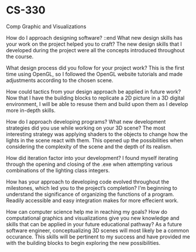 # CS-330
Comp Graphic and Visualizations

How do I approach designing software? ::end
What new design skills has your work on the project helped you to craft?
The new design skills that I developed during the project were all the concepts introduced throughout the course.

What design process did you follow for your project work?
This is the first time using OpenGL, so I followed the OpenGL website tutorials and made adjustments according to the chosen scene.

How could tactics from your design approach be applied in future work?
Now that I have the building blocks to replicate a 2D picture in a 3D digital environment, I will be able to resuse them and build upon them as I develop more in-depth skills. 

How do I approach developing programs?
What new development strategies did you use while working on your 3D scene?
The most interesting strategy was applying shaders to the objects to change how the lights in the scene react with them.  This opened up the possibilities when considering the complexity of the scene and the depth of its realism.  

How did iteration factor into your development?
I found myself iterating through the opening and closing of the .exe when attempting various combinations of the lighting class integers. 

How has your approach to developing code evolved throughout the milestones, which led you to the project’s completion?
I'm beginning to understand the significance of organizing the functions of a program.  Readily accessible and easy integration makes for more effecient work.

How can computer science help me in reaching my goals?
How do computational graphics and visualizations give you new knowledge and skills that can be applied in your future educational pathway?
As a future software engineer, conceptualizing 3D scenes will most likely be a common occurance.  This skills will be pertinent to my success and have provided me with the building blocks to begin exploring the new possibilities. 
